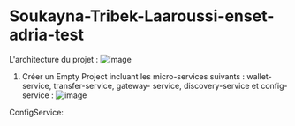 # Soukayna-Tribek-Laaroussi-enset-adria-test
L'architecture du projet :
![image](https://github.com/Tribeksoukayna/Soukayna-Tribek-Laaroussi-enset-adria-test/assets/95369543/ff2d24d5-3cd9-4cf1-b6af-e50072633edc)

1. Créer un Empty Project incluant les micro-services suivants : wallet-service, transfer-service, gateway-
service, discovery-service et config-service :
![image](https://github.com/Tribeksoukayna/Soukayna-Tribek-Laaroussi-enset-adria-test/assets/95369543/3e410310-1317-4140-b70d-88a110b4e421)

ConfigService:
  
